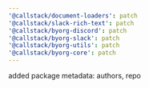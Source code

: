 ```yaml
---
'@callstack/document-loaders': patch
'@callstack/slack-rich-text': patch
'@callstack/byorg-discord': patch
'@callstack/byorg-slack': patch
'@callstack/byorg-utils': patch
'@callstack/byorg-core': patch
---
```


added package metadata: authors, repo
